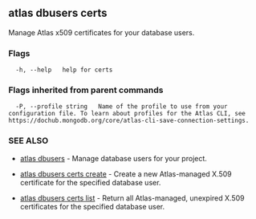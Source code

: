 ## atlas dbusers certs

Manage Atlas x509 certificates for your database users.






### Flags

```
  -h, --help   help for certs

```


### Flags inherited from parent commands

```
  -P, --profile string   Name of the profile to use from your configuration file. To learn about profiles for the Atlas CLI, see https://dochub.mongodb.org/core/atlas-cli-save-connection-settings.

```

### SEE ALSO


* [atlas dbusers](atlas_dbusers.md)	- Manage database users for your project.

* [atlas dbusers certs create](atlas_dbusers_certs_create.md)	- Create a new Atlas-managed X.509 certificate for the specified database user.

* [atlas dbusers certs list](atlas_dbusers_certs_list.md)	- Return all Atlas-managed, unexpired X.509 certificates for the specified database user.



